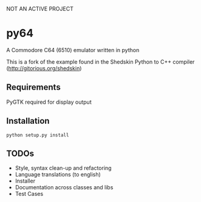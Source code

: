 NOT AN ACTIVE PROJECT

# py64
A Commodore C64 (6510) emulator written in python

This is a fork of the example found in the Shedskin Python to C++ compiler (http://gitorious.org/shedskin)

Requirements
------------
PyGTK required for display output

Installation
-----------
```
python setup.py install
```

TODOs
-----
* Style, syntax clean-up and refactoring
* Language translations (to english)
* Installer 
* Documentation across classes and libs
* Test Cases
